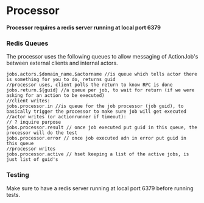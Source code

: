 # Processor

**Processor requires a redis server running at local port 6379**

### Redis Queues

The processor uses the following queues to allow messaging of ActionJob's between external clients and internal actors.

```
jobs.actors.$domain_name.$actorname //is queue which tells actor there is something for you to do, returns guid
//processor uses, client polls the return to know RPC is done
jobs.return.${guid} //a queue per job, to wait for return (if we were asking for an action to be executed)
//client writes:
jobs.processor.in //is queue for the job processor (job guid), to basically trigger the processor to make sure job will get executed
//actor writes (or actionrunner if timeout):
// ? inquire purpose
jobs.processor.result // once job executed put guid in this queue, the processor will do the test
jobs.processor.error // once job executed adn in error put guid in this queue
//processor writes
jobs.processor.active // hset keeping a list of the active jobs, is just list of guid's
```

### Testing

Make sure to have a redis server running at local port 6379 before running tests.

```

```
